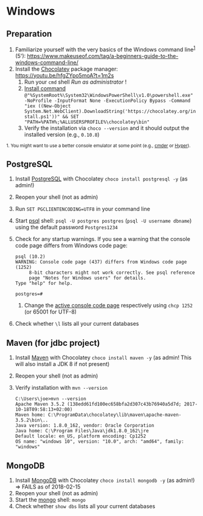 # Windows

## Preparation

1. Familiarize yourself with the very basics of the Windows command line<sup>[1](#cmd)</sup> (5'): https://www.makeuseof.com/tag/a-beginners-guide-to-the-windows-command-line/
2. Install the [Chocolatey](https://chocolatey.org/) package manager: https://youtu.be/hfgZYpo5moA?t=1m2s
    1. Run your `cmd` shell *Run as administrator* !
    2. [Install command](https://chocolatey.org/install) `@"%SystemRoot%\System32\WindowsPowerShell\v1.0\powershell.exe" -NoProfile -InputFormat None -ExecutionPolicy Bypass -Command "iex ((New-Object System.Net.WebClient).DownloadString('https://chocolatey.org/install.ps1'))" && SET "PATH=%PATH%;%ALLUSERSPROFILE%\chocolatey\bin"`
    3. Verify the installation via `choco --version` and it should output the installed version (e.g., `0.10.8`)


<sup><a name="cmd">1.</a> You might want to use a better console emulator at some point (e.g., [cmder](http://cmder.net/) or [Hyper](https://hyper.is/)).</sup>

## PostgreSQL

1. Install [PostgreSQL](https://www.postgresql.org/) with Chocolatey `choco install postgresql -y` (as admin!)
2. Reopen your shell (not as admin)
3. Run `SET PGCLIENTENCODING=UTF8` in your command line
4. Start [psql](https://www.postgresql.org/docs/current/static/app-psql.html) shell: `psql -U postgres postgres` (`psql -U username dbname`) using the default password `Postgres1234`
5. Check for any startup warnings. If you see a warning that the console code page differs from Windows code page:

    ```
    psql (10.2)
    WARNING: Console code page (437) differs from Windows code page (1252)
         8-bit characters might not work correctly. See psql reference
         page "Notes for Windows users" for details.
    Type "help" for help.

    postgres=#
    ```
   1. Change the [active console code page](https://ss64.com/nt/chcp.html) respectively using `chcp 1252` (or 65001 for UTF-8)

5. Check whether `\l` lists all your current databases

## Maven (for jdbc project)

1. Install [Maven](https://maven.apache.org/index.html) with Chocolatey `choco install maven -y` (as admin! This will also install a JDK 8 if not present)
2. Reopen your shell (not as admin)
3. Verify installation with `mvn --version`

    ```
    C:\Users\joe>mvn --version
    Apache Maven 3.5.2 (138edd61fd100ec658bfa2d307c43b76940a5d7d; 2017-10-18T09:58:13+02:00)
    Maven home: C:\ProgramData\chocolatey\lib\maven\apache-maven-3.5.2\bin\..
    Java version: 1.8.0_162, vendor: Oracle Corporation
    Java home: C:\Program Files\Java\jdk1.8.0_162\jre
    Default locale: en_US, platform encoding: Cp1252
    OS name: "windows 10", version: "10.0", arch: "amd64", family: "windows"
    ```

## MongoDB

1. Install [MongoDB](https://www.mongodb.com/) with Chocolatey `choco install mongodb -y` (as admin!) => FAILS as of 2018-02-15
2. Reopen your shell (not as admin)
3. Start the [mongo](https://docs.mongodb.com/manual/mongo/) shell: `mongo`
4. Check whether `show dbs` lists all your current databases
